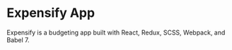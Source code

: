 # Expensify App

Expensify is a budgeting app built with React, Redux, SCSS, Webpack, and Babel 7.


